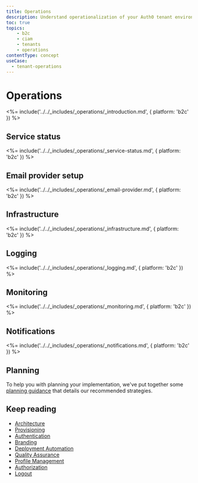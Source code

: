 ```yaml
---
title: Operations
description: Understand operationalization of your Auth0 tenant environments
toc: true
topics:
    - b2c
    - ciam
    - tenants
    - operations
contentType: concept
useCase:
  - tenant-operations
---
```


# Operations

<%= include('../../_includes/_operations/_introduction.md', { platform: 'b2c' }) %>

## Service status

<%= include('../../_includes/_operations/_service-status.md', { platform: 'b2c' }) %>

## Email provider setup

<%= include('../../_includes/_operations/_email-provider.md', { platform: 'b2c' }) %>

## Infrastructure

<%= include('../../_includes/_operations/_infrastructure.md', { platform: 'b2c' }) %>

## Logging

<%= include('../../_includes/_operations/_logging.md', { platform: 'b2c' }) %>

## Monitoring

<%= include('../../_includes/_operations/_monitoring.md', { platform: 'b2c' }) %>

## Notifications

<%= include('../../_includes/_operations/_notifications.md', { platform: 'b2c' }) %>

## Planning

To help you with planning your implementation, we've put together some [planning guidance](https://drive.google.com/a/auth0.com/file/d/1lQU-uPTfwEi58WJMKL2azUhZhvy9h1IU/view?usp=sharing) that details our recommended strategies.

## Keep reading

* [Architecture](/architecture-scenarios/implementation/b2c/b2c-architecture)
* [Provisioning](/architecture-scenarios/implementation/b2c/b2c-provisioning)
* [Authentication](/architecture-scenarios/implementation/b2c/b2c-authentication)
* [Branding](/architecture-scenarios/implementation/b2c/b2c-branding)
* [Deployment Automation](/architecture-scenarios/implementation/b2c/b2c-deployment)
* [Quality Assurance](/architecture-scenarios/implementation/b2c/b2c-qa)
* [Profile Management](/architecture-scenarios/implementation/b2c/b2c-profile-mgmt)
* [Authorization](/architecture-scenarios/implementation/b2c/b2c-authorization)
* [Logout](/architecture-scenarios/implementation/b2c/b2c-logout)
